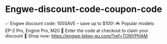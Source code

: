 # Engwe-discount-code-coupon-code
✅ Engwe discount code: 100SAVE – save up to $100! 🚲 Popular models: EP-2 Pro, Engine Pro, M20 💬 Enter the code at checkout to claim your discount 🛒 Shop now: https://engwe-bikes-eu.com/?ref=TONYPHAM
